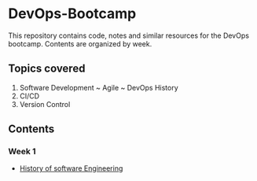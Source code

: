 # DevOps-Bootcamp

This repository contains code, notes and similar resources for the DevOps bootcamp. Contents are organized by week.

## Topics covered

1. Software Development ~ Agile ~ DevOps History
2. CI/CD
3. Version Control

## Contents

### Week 1

- [History of software Engineering](./Week1/History_of_SE.md)
